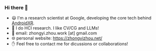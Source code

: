 ### Hi there 👋

<!--
**zhongyi-zhou/zhongyi-zhou** is a ✨ _special_ ✨ repository because its `README.md` (this file) appears on your GitHub profile.

Here are some ideas to get you started:

- 
- 🔭 I’m currently working on 
- 🌱 I’m currently learning ...
- 👯 I’m looking to collaborate on ...
- 🤔 I’m looking for help with ...
- 💬 Ask me about ...
- 📫 How to reach me: ...
- 😄 Pronouns: ...
- ⚡ Fun fact: ...
-->
- :smiley: I'm a research scientist at Google, developing the core tech behind [AndroidXR](https://www.android.com/xr/).
- 🔭 I do HCI research. I like CV/CG and LLMs!
- :email: email: zhongyi.zhou.work [at] gmail.com
- 🌐 personal website: https://zhongyizhou.net/
- :hand: Feel free to contact me for dicussions or collaborations!

